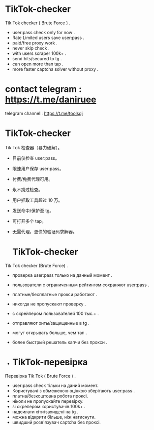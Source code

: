 # TikTok-checker
Tik Tok checker ( Brute Force ) .

- user:pass check only for now .
- Rate Limited users save user:pass .
- paid/free proxy work .
- never skip check .
- with users scraper 100k+ .
- send hits/secured to tg .
- can open more than tap .
- more faster captcha solver without proxy .

# contact telegram : https://t.me/daniruee
telegram channel : https://t.me/toolsgi

# TikTok-checker
Tik Tok 检查器（暴力破解）。

- 目前仅检查 user:pass。
- 限速用户保存 user:pass。
- 付费/免费代理可用。
- 永不跳过检查。
- 用户抓取工具超过 10 万。
- 发送命中/保护至 tg。
- 可打开多个 tap。
- 无需代理，更快的验证码求解器。

    # TikTok-checker
Tik Tok checker (Brute Force) .

- проверка user:pass только на данный момент .
- пользователи с ограниченным рейтингом сохраняют user:pass .
- платные/бесплатные прокси работают .
- никогда не пропускают проверку .
- с скрейпером пользователей 100 тыс.+ .
- отправляют хиты/защищенные в tg .
- могут открывать больше, чем тап .
- более быстрый решатель капчи без прокси .

- # TikTok-перевірка
Перевірка Tik Tok ( Brute Force ) .

- user:pass check тільки на даний момент.
- Користувачі з обмеженою оцінкою зберігають user:pass .
- платна/безкоштовна робота проксі.
- ніколи не пропускайте перевірку.
- зі скрепером користувачів 100k+ .
- надсилати хіти/захищені на tg .
- можна відкрити більше, ніж натиснути.
- швидший розв'язувач captcha без проксі.

